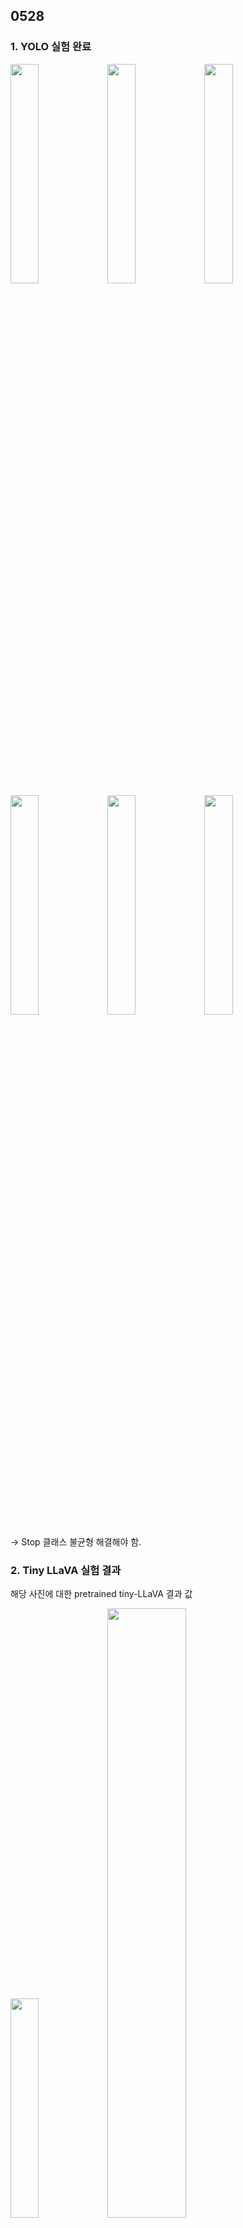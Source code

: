 ## 0528

### 1. YOLO 실험 완료
<img src ="https://github.com/user-attachments/assets/72ba9290-e6c3-4d90-8509-7259065fef41" width="30%" >
<img src ="https://github.com/user-attachments/assets/2e7acec4-db1d-41b9-8ca4-ee7c7199fa71" width="30%" >
<img src ="https://github.com/user-attachments/assets/7d48ddbe-2855-4c06-a011-98fa75952a0f" width="30%" >
<img src ="https://github.com/user-attachments/assets/c6e19115-39ac-4db5-819e-c2db89e23cdb" width="30%" >
<img src ="https://github.com/user-attachments/assets/236da24f-0820-45e0-a894-5f9666a991c5" width="30%">
<img src ="https://github.com/user-attachments/assets/49e1c6a2-9935-456b-add3-d36e4e4abd60" width="30%" >


-> Stop 클래스 불균형 해결해야 함.


### 2. Tiny LLaVA 실험 결과

해당 사진에 대한 pretrained tiny-LLaVA 결과 값

<img src ="https://github.com/user-attachments/assets/53cd8856-e32e-4ded-a75e-224c9e2d7f95" width="30%" >
<img src ="https://github.com/user-attachments/assets/2b14c110-b29e-4c58-9530-3081b00d2783" width="50%">

-> fine-tuning 필요

### 3. 프론트엔드 수정본

<img src ="https://github.com/user-attachments/assets/0cff3e7a-735b-4bed-98c5-e0a6f891542e" width="20%">
<img src ="https://github.com/user-attachments/assets/a17e113b-5166-434e-b67f-11a19996e042" width="20%">

- 실시간 웹캠 연결 & 영상 녹화 기능 추가
- 음성 인식 API 연동 완료

---------
#### 해야할 것들
1. 리엑트 -> YOLO -> LLaVA 결합
2. Target data json 제작
3. 가능한 경우 TTS 연결
